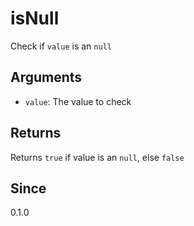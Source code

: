# isNull

Check if `value` is an `null`

## Arguments

- `value`: The value to check

## Returns

Returns `true` if value is an `null`, else `false`

## Since

0.1.0
